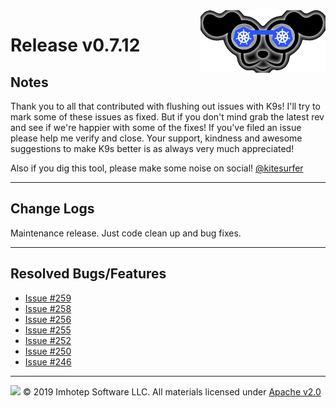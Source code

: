 <img src="https://raw.githubusercontent.com/derailed/k9s/master/assets/k9s_small.png" align="right" width="200" height="auto"/>

# Release v0.7.12

## Notes

Thank you to all that contributed with flushing out issues with K9s! I'll try to mark some of these issues as fixed. But if you don't mind grab the latest rev and see if we're happier with some of the fixes! If you've filed an issue please help me verify and close. Your support, kindness and awesome suggestions to make K9s better is as always very much appreciated!

Also if you dig this tool, please make some noise on social! [@kitesurfer](https://twitter.com/kitesurfer)

---

## Change Logs

Maintenance release. Just code clean up and bug fixes.

---

## Resolved Bugs/Features

+ [Issue #259](https://github.com/kswapd/k10s/issues/259)
+ [Issue #258](https://github.com/kswapd/k10s/issues/258)
+ [Issue #256](https://github.com/kswapd/k10s/issues/256)
+ [Issue #255](https://github.com/kswapd/k10s/issues/255)
+ [Issue #252](https://github.com/kswapd/k10s/issues/252)
+ [Issue #250](https://github.com/kswapd/k10s/issues/250)
+ [Issue #246](https://github.com/kswapd/k10s/issues/246)

---

<img src="https://raw.githubusercontent.com/derailed/k9s/master/assets/imhotep_logo.png" width="32" height="auto"/> © 2019 Imhotep Software LLC. All materials licensed under [Apache v2.0](http://www.apache.org/licenses/LICENSE-2.0)

